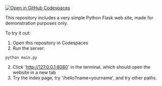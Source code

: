 [![Open in GitHub Codespaces](https://github.com/codespaces/badge.svg)](https://github.com/codespaces/new?hide_repo_select=true&repo=pamelafox%2Fsimple-flask-server-example)

This repository includes a very simple Python Flask web site, made for demonstration purposes only.

To try it out:

1. Open this repository in Codespaces
2. Run the server:

```console
python main.py
```

2. Click 'http://127.0.0.1:8080' in the terminal, which should open the website in a new tab
3. Try the index page, try '/hello?name=yourname', and try other paths.